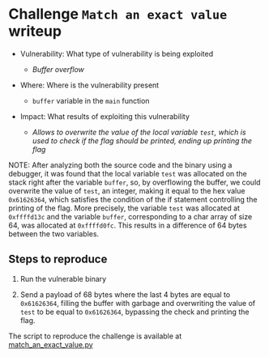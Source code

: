 # Challenge `Match an exact value` writeup

- Vulnerability: What type of vulnerability is being exploited
  - _Buffer overflow_

- Where: Where is the vulnerability present
  - `buffer` variable in the `main` function

- Impact: What results of exploiting this vulnerability
    - _Allows to overwrite the value of the local variable `test`, which is used to check if the flag should be printed, ending up printing the flag_

NOTE: After analyzing both the source code and the binary using a debugger, it was found that the local variable `test` was allocated on the stack right after the variable `buffer`, so, by overflowing the buffer, we could overwrite the value of `test`, an integer, making it equal to the hex value `0x61626364`, which satisfies the condition of the if statement controlling the printing of the flag. More precisely, the variable `test` was allocated at `0xffffd13c` and the variable `buffer`, corresponding to a char array of size 64, was allocated at `0xffffd0fc`. This results in a difference of 64 bytes between the two variables.

## Steps to reproduce

1. Run the vulnerable binary

2. Send a payload of 68 bytes where the last 4 bytes are equal to `0x61626364`, filling the buffer with garbage and overwriting the value of `test` to be equal to `0x61626364`, bypassing the check and printing the flag.

The script to reproduce the challenge is available at [match_an_exact_value.py](match_an_exact_value.py)